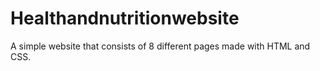 # Healthandnutritionwebsite
A simple website that consists of 8 different pages made with HTML and CSS.
